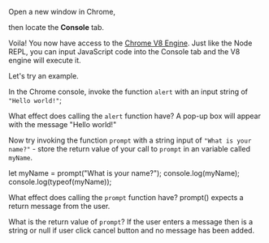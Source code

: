Open a new window in Chrome,

then locate the **Console** tab.

Voila! You now have access to the [Chrome V8 Engine](https://www.cloudflare.com/en-gb/learning/serverless/glossary/what-is-chrome-v8/).
Just like the Node REPL, you can input JavaScript code into the Console tab and the V8 engine will execute it.

Let's try an example.

In the Chrome console,
invoke the function `alert` with an input string of `"Hello world!"`;

What effect does calling the `alert` function have?
A pop-up box will appear with the message "Hello world!"

Now try invoking the function `prompt` with a string input of `"What is your name?"` - store the return value of your call to `prompt` in an variable called `myName`.

let myName = prompt("What is your name?");
console.log(myName);
console.log(typeof(myName));

What effect does calling the `prompt` function have?
prompt() expects a return message from the user.

What is the return value of `prompt`?
If the user enters a message then is a string or null if user click cancel button and no message has been added.

